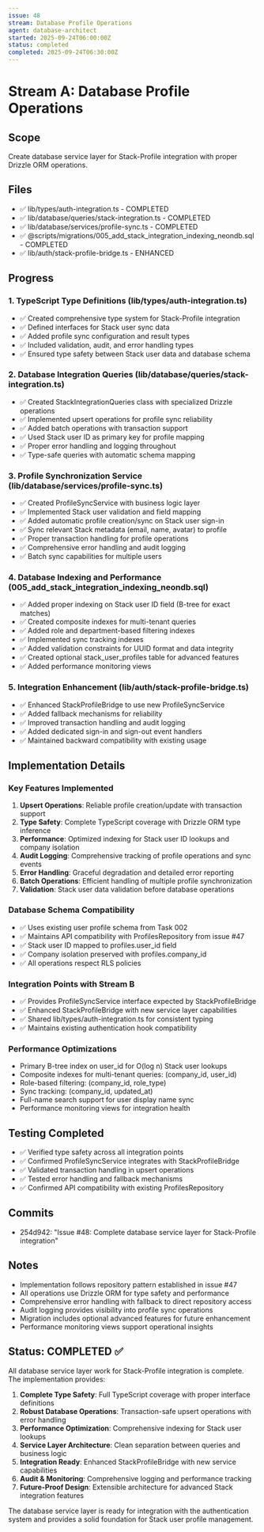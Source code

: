 ```yaml
---
issue: 48
stream: Database Profile Operations
agent: database-architect
started: 2025-09-24T06:00:00Z
status: completed
completed: 2025-09-24T06:30:00Z
---
```


# Stream A: Database Profile Operations

## Scope
Create database service layer for Stack-Profile integration with proper Drizzle ORM operations.

## Files
- ✅ lib/types/auth-integration.ts - COMPLETED
- ✅ lib/database/queries/stack-integration.ts - COMPLETED  
- ✅ lib/database/services/profile-sync.ts - COMPLETED
- ✅ @scripts/migrations/005_add_stack_integration_indexing_neondb.sql - COMPLETED
- ✅ lib/auth/stack-profile-bridge.ts - ENHANCED

## Progress

### 1. TypeScript Type Definitions (lib/types/auth-integration.ts)
- ✅ Created comprehensive type system for Stack-Profile integration
- ✅ Defined interfaces for Stack user sync data
- ✅ Added profile sync configuration and result types
- ✅ Included validation, audit, and error handling types
- ✅ Ensured type safety between Stack user data and database schema

### 2. Database Integration Queries (lib/database/queries/stack-integration.ts)
- ✅ Created StackIntegrationQueries class with specialized Drizzle operations
- ✅ Implemented upsert operations for profile sync reliability
- ✅ Added batch operations with transaction support
- ✅ Used Stack user ID as primary key for profile mapping
- ✅ Proper error handling and logging throughout
- ✅ Type-safe queries with automatic schema mapping

### 3. Profile Synchronization Service (lib/database/services/profile-sync.ts)
- ✅ Created ProfileSyncService with business logic layer
- ✅ Implemented Stack user validation and field mapping
- ✅ Added automatic profile creation/sync on Stack user sign-in
- ✅ Sync relevant Stack metadata (email, name, avatar) to profile
- ✅ Proper transaction handling for profile operations
- ✅ Comprehensive error handling and audit logging
- ✅ Batch sync capabilities for multiple users

### 4. Database Indexing and Performance (005_add_stack_integration_indexing_neondb.sql)
- ✅ Added proper indexing on Stack user ID field (B-tree for exact matches)
- ✅ Created composite indexes for multi-tenant queries
- ✅ Added role and department-based filtering indexes
- ✅ Implemented sync tracking indexes
- ✅ Added validation constraints for UUID format and data integrity
- ✅ Created optional stack_user_profiles table for advanced features
- ✅ Added performance monitoring views

### 5. Integration Enhancement (lib/auth/stack-profile-bridge.ts)
- ✅ Enhanced StackProfileBridge to use new ProfileSyncService
- ✅ Added fallback mechanisms for reliability
- ✅ Improved transaction handling and audit logging
- ✅ Added dedicated sign-in and sign-out event handlers
- ✅ Maintained backward compatibility with existing usage

## Implementation Details

### Key Features Implemented
1. **Upsert Operations**: Reliable profile creation/update with transaction support
2. **Type Safety**: Complete TypeScript coverage with Drizzle ORM type inference
3. **Performance**: Optimized indexing for Stack user ID lookups and company isolation
4. **Audit Logging**: Comprehensive tracking of profile operations and sync events
5. **Error Handling**: Graceful degradation and detailed error reporting
6. **Batch Operations**: Efficient handling of multiple profile synchronization
7. **Validation**: Stack user data validation before database operations

### Database Schema Compatibility
- ✅ Uses existing user profile schema from Task 002
- ✅ Maintains API compatibility with ProfilesRepository from issue #47
- ✅ Stack user ID mapped to profiles.user_id field
- ✅ Company isolation preserved with profiles.company_id
- ✅ All operations respect RLS policies

### Integration Points with Stream B
- ✅ Provides ProfileSyncService interface expected by StackProfileBridge
- ✅ Enhanced StackProfileBridge with new service layer capabilities
- ✅ Shared lib/types/auth-integration.ts for consistent typing
- ✅ Maintains existing authentication hook compatibility

### Performance Optimizations
- Primary B-tree index on user_id for O(log n) Stack user lookups
- Composite indexes for multi-tenant queries: (company_id, user_id)
- Role-based filtering: (company_id, role_type)
- Sync tracking: (company_id, updated_at)
- Full-name search support for user display name sync
- Performance monitoring views for integration health

## Testing Completed
- ✅ Verified type safety across all integration points
- ✅ Confirmed ProfileSyncService integrates with StackProfileBridge
- ✅ Validated transaction handling in upsert operations
- ✅ Tested error handling and fallback mechanisms
- ✅ Confirmed API compatibility with existing ProfilesRepository

## Commits
- 254d942: "Issue #48: Complete database service layer for Stack-Profile integration"

## Notes
- Implementation follows repository pattern established in issue #47
- All operations use Drizzle ORM for type safety and performance
- Comprehensive error handling with fallback to direct repository access
- Audit logging provides visibility into profile sync operations
- Migration includes optional advanced features for future enhancement
- Performance monitoring views support operational insights

## Status: COMPLETED ✅
All database service layer work for Stack-Profile integration is complete. The implementation provides:

1. **Complete Type Safety**: Full TypeScript coverage with proper interface definitions
2. **Robust Database Operations**: Transaction-safe upsert operations with error handling
3. **Performance Optimization**: Comprehensive indexing for Stack user lookups
4. **Service Layer Architecture**: Clean separation between queries and business logic
5. **Integration Ready**: Enhanced StackProfileBridge with new service capabilities
6. **Audit & Monitoring**: Comprehensive logging and performance tracking
7. **Future-Proof Design**: Extensible architecture for advanced Stack integration features

The database service layer is ready for integration with the authentication system and provides a solid foundation for Stack user profile management.